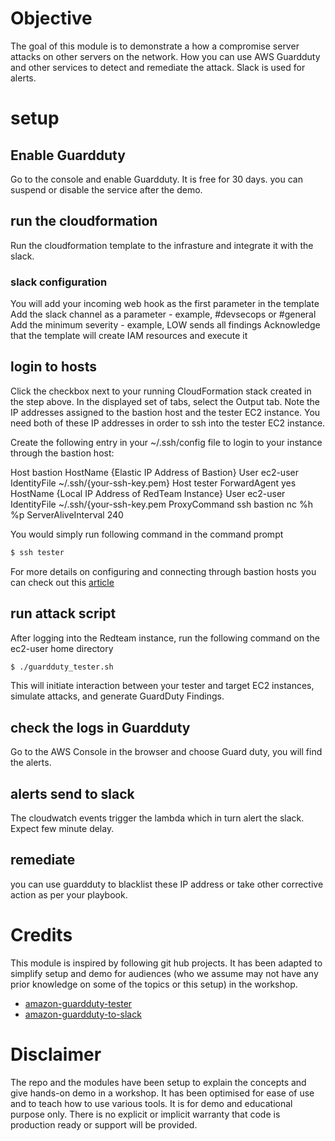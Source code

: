 # Objective
The goal of this module is to demonstrate a how a compromise server attacks on other servers on the network. How you can use AWS Guardduty and other services to detect and remediate the attack. Slack is used for alerts.

# setup 

## Enable Guardduty
Go to the console and enable Guardduty. It is free for 30 days. you can suspend or disable the service after the demo.

## run the cloudformation
Run the cloudformation template to the infrasture and integrate it with the slack.

### slack configuration
You will add your incoming web hook as the first parameter in the template
Add the slack channel as a parameter - example, #devsecops or #general
Add the minimum severity - example, LOW sends all findings
Acknowledge that the template will create IAM resources and execute it

## login to hosts

Click the checkbox next to your running CloudFormation stack created in the step above. In the displayed set of tabs, select the Output tab. Note the IP addresses assigned to the bastion host and the tester EC2 instance. You need both of these IP addresses in order to ssh into the tester EC2 instance.

Create the following entry in your ~/.ssh/config file to login to your instance through the bastion host:

Host bastion
    HostName {Elastic IP Address of Bastion}
    User ec2-user
    IdentityFile ~/.ssh/{your-ssh-key.pem}
Host tester
    ForwardAgent yes
    HostName {Local IP Address of RedTeam Instance}
    User ec2-user
    IdentityFile ~/.ssh/{your-ssh-key.pem
    ProxyCommand ssh bastion nc %h %p
    ServerAliveInterval 240

You would simply run following command in the command prompt

```sh
$ ssh tester 
```

For more details on configuring and connecting through bastion hosts you can check out this [article]( https://aws.amazon.com/blogs/security/securely-connect-to-linux-instances-running-in-a-private-amazon-vpc/)



## run attack script
After logging into the Redteam instance, run the following command on the ec2-user home directory

```sh
$ ./guardduty_tester.sh 
```

This will initiate interaction between your tester and target EC2 instances, simulate attacks, and generate GuardDuty Findings. 



## check the logs in Guardduty
Go to the AWS Console in the browser and choose Guard duty, you will find the alerts.


## alerts send to slack

The cloudwatch events trigger the lambda which in turn alert the slack. Expect few minute delay.

## remediate
you can use guardduty to blacklist these IP address or take other corrective action as per your playbook.


# Credits
This module is inspired by following git hub projects. It has been adapted to simplify setup and demo for audiences (who we assume may not have any prior knowledge on some of the topics or this setup) in the workshop. 

* [amazon-guardduty-tester](https://github.com/awslabs/amazon-guardduty-tester)
* [amazon-guardduty-to-slack](https://github.com/aws-samples/amazon-guardduty-to-slack)


# Disclaimer
The repo and the modules have been setup to explain the concepts and give hands-on demo in a workshop. 
It has been optimised for ease of use and to teach how to use various tools. It is for demo and educational purpose only. 
There is no explicit or implicit warranty that code is production ready or support will be provided. 

